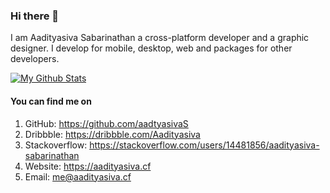 ### Hi there 👋
I am Aadityasiva Sabarinathan a cross-platform developer and a graphic designer. I develop for mobile, desktop, web and packages for other developers.

[![My Github Stats](https://github-readme-stats.vercel.app/api?username=aadityasivaS&count_private=true&theme=default&show_icons=true)](https://github.com/aadityasivaS)
</a>

#### You can find me on
1. GitHub: https://github.com/aadtyasivaS
2. Dribbble: https://dribbble.com/Aadityasiva
3. Stackoverflow: https://stackoverflow.com/users/14481856/aadityasiva-sabarinathan
4. Website: https://aadityasiva.cf
5. Email: me@aadityasiva.cf
